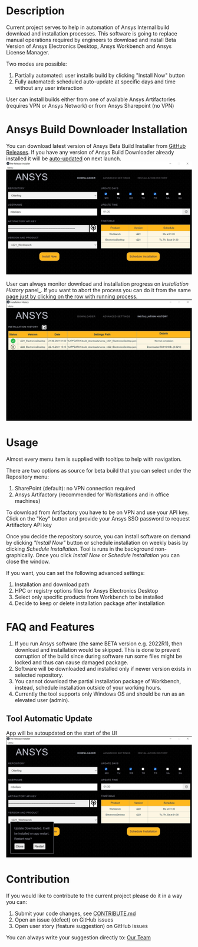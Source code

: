 # Description 
Current project serves to help in automation of Ansys Internal build download and installation processes.
This software is going to replace manual operations required by engineers to download and install Beta Version of 
Ansys Electronics Desktop, Ansys Workbench and Ansys License Manager. 

Two modes are possible: 
1. Partially automated: user installs build by clicking "Install Now" button
2. Fully automated: scheduled auto-update at specific days and time without any user interaction

User can install builds either from one of available Ansys Artifactories (requires VPN or Ansys Network) or 
from Ansys Sharepoint (no VPN)

# Ansys Build Downloader Installation
You can download latest version of Ansys Beta Build Installer from 
[GitHub Releases](https://github.com/ansys/pre-release-installer/releases).
If you have any version of Ansys Build Downloader already installed it will be [auto-updated](#tool-autoupdate) on next 
launch.
![img](docs/images/ui.jpg)


User can always monitor download and installation progress on _Installation History_ panel_.
If you want to abort the process you can do it from the same page just by clicking on the row with running process.
![img](docs/images/install_history.jpg)

# Usage
Almost every menu item is supplied with tooltips to help with navigation.

There are two options as source for beta build that you can select under the Repository menu:
1. SharePoint (default): no VPN connection required
2. Ansys Artifactory (recommended for Workstations and in office machines)

To download from Artifactory you have to be on VPN and use your API key. 
Click on the "Key" button and provide your Ansys SSO password to request Artifactory API key

Once you decide the repository source, you can install software on demand by clicking _"Install Now"_ button or 
schedule installation on weekly basis by clicking _Schedule Installation_. Tool is runs in the background non-graphically. 
Once you click _Install Now_ or _Schedule Installation_ you can close the window.

If you want, you can set the following advanced settings:
1. Installation and download path
2. HPC or registry options files for Ansys Electronics Desktop
3. Select only specific products from Workbench to be installed
4. Decide to keep or delete installation package after installation


# FAQ and Features
1. If you run Ansys software (the same BETA version e.g. 2022R1), then download and installation would be skipped. 
This is done to prevent corruption of the build since during software run some files might be locked and thus can 
cause damaged package. 
2. Software will be downloaded and installed only if newer version exists in selected repository.
3. You cannot download the partial installation package of Workbench, instead, schedule installation 
    outside of your working hours.
4. Currently the tool supports only Windows OS and should be run as an elevated user (admin).


## Tool Automatic Update
 App will be autoupdated on the start of the UI  
![img](docs/images/autoupdate.jpg)

# Contribution
If you would like to contribute to the current project please do it in a way you can:
1. Submit your code changes, see [CONTRIBUTE.md](docs/CONTRIBUTE.md)
2. Open an issue (defect) on GitHub issues
3. Open user story (feature suggestion) on GitHub issues

You can always write your suggestion directly to: [Our Team](mailto:betadownloader@ansys.com)
